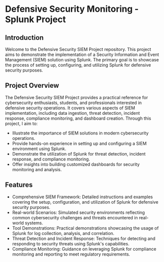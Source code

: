 # Defensive Security Monitoring - Splunk Project

## Introduction
Welcome to the Defensive Security SIEM Project repository. This project aims to demonstrate the implementation of a Security Information and Event Management (SIEM) solution using Splunk. The primary goal is to showcase the process of setting up, configuring, and utilizing Splunk for defensive security purposes.

## Project Overview
The Defensive Security SIEM Project provides a practical reference for cybersecurity enthusiasts, students, and professionals interested in defensive security operations. It covers various aspects of SIEM implementation, including data ingestion, threat detection, incident response, compliance monitoring, and dashboard creation. Through this project, I aim to:

- Illustrate the importance of SIEM solutions in modern cybersecurity operations.
- Provide hands-on experience in setting up and configuring a SIEM environment using Splunk.
- Demonstrate the utilization of Splunk for threat detection, incident response, and compliance monitoring.
- Offer insights into building customized dashboards for security monitoring and analysis.

## Features
- Comprehensive SIEM Framework: Detailed instructions and examples covering the setup, configuration, and utilization of Splunk for defensive security purposes.
- Real-world Scenarios: Simulated security environments reflecting common cybersecurity challenges and threats encountered in real-world systems.
- Tool Demonstrations: Practical demonstrations showcasing the usage of Splunk for log collection, analysis, and correlation.
- Threat Detection and Incident Response: Techniques for detecting and responding to security threats using Splunk's capabilities.
- Compliance Monitoring: Guidance on leveraging Splunk for compliance monitoring and reporting to meet regulatory requirements.

